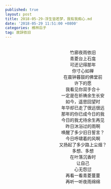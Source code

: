 ```yaml
---
published: true
layout: post
title: 2018-05-29-浮生皆若梦，我有我痴心.md
date: '2018-05-29 11:51:00 +0800'
categories: 樵林后子
tag: 故辞依旧
---
```


<br>
<div style="text-align:center;">
竹廊夜雨依旧
<br>
青菱台上石龛
<br>
可还记得那年
<br>
你寸心如禅
<br>
在晨钟暮鼓的佛堂前
<br>
许下的愿
<br>
我看见你双手合十
<br>
一定是在祈祷余生长安
<br>
如今，遥思回望时
<br>
年华却已走了很远很远
<br>
那年的你已成今日的我
<br>
今日的我尤待余生再见
<br>
昨日沐浴过的雨啊
<br>
唤醒了多少旧日誓言？
<br>
今日呼啸着的风啊
<br>
又扬起了多少路上尘烟？
<br>
多想、多想
<br>
在叶落沉香时
<br>
让自己
<br>
心无怨愆
<br>
再看一看青菱蔓蔓
<br>
再听一听夜雨绵绵
</div>
